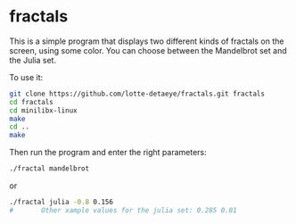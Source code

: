 # fractals

This is a simple program that displays two different kinds of fractals on the screen, using some color.
You can choose between the Mandelbrot set and the Julia set.

To use it:
```sh
git clone https://github.com/lotte-detaeye/fractals.git fractals
cd fractals
cd minilibx-linux
make
cd ..
make
```

Then run the program and enter the right parameters:
```sh
./fractal mandelbrot
```
or
```sh
./fractal julia -0.8 0.156
#       Other xample values for the julia set: 0.285 0.01
```
